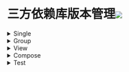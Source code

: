 # 三方依赖库版本管理[![](https://jitpack.io/v/qiushui95/AndroidDependencies.svg)](https://jitpack.io/#qiushui95/AndroidDependencies)  
<details>  

<summary>Single</summary>  

  

>[Activity](https://developer.android.com/jetpack/androidx/releases/activity)  

>>implementation(androidx.activity:activity-ktx:1.3.0-beta02)  

>[AliPush](https://help.aliyun.com/document_detail/190009.html?spm=a2c4g.11174283.3.2.52eb6d163QVxjG)(阿里推送)  

>>implementation(com.aliyun.ams:alicloud-android-push:3.3.0)  

>[AndroidUtil](https://github.com/Blankj/AndroidUtilCode)(多功能工具包)  

>>implementation(com.blankj:utilcodex:1.30.6)  

>[Appcompat](https://developer.android.com/jetpack/androidx/releases/appcompat)  

>>implementation(androidx.appcompat:appcompat:1.3.0)  

>[Background](https://github.com/JavaNoober/BackgroundLibrary)(背景生成工具库)  

>>implementation(com.github.JavaNoober.BackgroundLibrary:libraryx:1.7.2)  

>[Coil](https://github.com/coil-kt/coil)(图片加载)  

>>implementation(io.coil-kt:coil:1.2.2)  

>[ColorKtx](https://github.com/JorgeCastilloPrz/AndroidColorX)(颜色帮助库)  

>>implementation(me.jorgecastillo:androidcolorx:0.2.0)  

>[DateTimePicker](https://github.com/loperSeven/DateTimePicker)(时间选择器)  

>>implementation(com.github.loperSeven:DateTimePicker:0.3.1)  

>[ImagePicker](https://github.com/yangpeixing/YImagePicker)(多媒体选择库)  

>>implementation(com.ypx.yimagepicker:androidx:3.1.4)  

>[JodaTime](https://github.com/JodaOrg/joda-time)(时间处理库)  

>>implementation(joda-time:joda-time:2.10.10)  

>[LeakCanary](https://square.github.io/leakcanary/getting_started/)(内存泄露监控)  

>>implementation(com.squareup.leakcanary:leakcanary-android:2.7)  

>[Mmkv](https://github.com/Tencent/MMKV/blob/master/README_CN.md)(持久KV数据存储)  

>>implementation(com.tencent:mmkv-static:1.2.10)  

>[PermissionX](https://github.com/guolindev/PermissionX)(权限请求)  

>>implementation(com.permissionx.guolindev:permissionx:1.4.0)  

>[QrScanner](https://github.com/jenly1314/ZXingLite)(二维码扫描)  

>>implementation(com.king.zxing:zxing-lite:2.0.3)  

>[SoLoader](https://github.com/facebook/soloader)(so加载库)  

>>implementation(com.facebook.soloader:soloader:0.10.1)  

>[Store](https://github.com/dropbox/Store)(多数据源)  

>>implementation(com.dropbox.mobile.store:store4:4.0.1)  

>[WeChat](https://developers.weixin.qq.com/doc/oplatform/Mobile_App/Resource_Center_Homepage.html)(微信开发Sdk)  

>>implementation(com.tencent.mm.opensdk:wechat-sdk-android-without-mta:6.7.4)  

>[XCrash](https://github.com/iqiyi/xCrash/blob/master/README.zh-CN.md)(奔溃日志收集)  

>>implementation(com.iqiyi.xcrash:xcrash-android-lib:3.0.0)  

</details>  

<details>  

<summary>Group</summary>  

  

>[Architecture](https://github.com/qiushui95/MyArchitecture)(我的架构组件)  

>>Constant  

>>>implementation(com.github.qiushui95.MyArchitecture:architecture-constant:1.0.15)  

>>Domain  

>>>implementation(com.github.qiushui95.MyArchitecture:architecture-domain:1.0.15)  

>>DomainImpl  

>>>implementation(com.github.qiushui95.MyArchitecture:architecture-domain-impl:1.0.15)  

>>Entity  

>>>implementation(com.github.qiushui95.MyArchitecture:architecture-entity:1.0.15)  

>>Error  

>>>implementation(com.github.qiushui95.MyArchitecture:architecture-error:1.0.15)  

>>Ext  

>>>implementation(com.github.qiushui95.MyArchitecture:architecture-ext:1.0.15)  

>>FlowWork  

>>>implementation(com.github.qiushui95.MyArchitecture:architecture-flow-work:1.0.15)  

>>Getter  

>>>implementation(com.github.qiushui95.MyArchitecture:architecture-getter:1.0.15)  

>>Http  

>>>implementation(com.github.qiushui95.MyArchitecture:architecture-http:1.0.15)  

>>Initializer  

>>>implementation(com.github.qiushui95.MyArchitecture:architecture-initializer:1.0.15)  

>>Model  

>>>implementation(com.github.qiushui95.MyArchitecture:architecture-model:1.0.15)  

>>Starter  

>>>implementation(com.github.qiushui95.MyArchitecture:architecture-starter:1.0.15)  

>[BasePopup](https://github.com/razerdp/BasePopup)(弹窗)  

>>Candy  

>>>implementation(io.github.razerdp:BasePopup:3.1.5-SNAPSHOT)  

>>Stable  

>>>implementation(io.github.razerdp:BasePopup:3.1.4)  

>[CameraX](https://developer.android.com/jetpack/androidx/releases/camera)(相机相关)  

>>Camera2  

>>>implementation(androidx.camera:camera-camera2:1.0.0)  

>>Core  

>>>implementation(androidx.camera:camera-core:1.0.0)  

>>Extensions  

>>>implementation(androidx.camera:camera-extensions:1.0.0-alpha25)  

>>Lifecycle  

>>>implementation(androidx.camera:camera-lifecycle:1.0.0)  

>>View  

>>>implementation(androidx.camera:camera-view:1.0.0-alpha25)  

>[Chucker](https://github.com/ChuckerTeam/chucker)(网络请求监控)  

>>Debug  

>>>debugImplementation(com.github.chuckerteam.chucker:library:3.5.0)  

>>Release  

>>>releaseImplementation(com.github.chuckerteam.chucker:library-no-op:3.5.0)  

>[Core](https://developer.android.com/jetpack/androidx/releases/core)(core)  

>>Animation  

>>>implementation(androidx.core:core-animation:1.0.0-alpha02)  

>>AnimationTest  

>>>implementation(androidx.core:core-animation-testing:1.0.0-alpha02)  

>>Ktx  

>>>implementation(androidx.core:core-ktx:1.6.0-rc01)  

>>Role  

>>>implementation(androidx.core:core-role:1.0.0)  

>[Coroutines](https://github.com/Kotlin/kotlinx.coroutines)(协程)  

>>Core  

>>>implementation(org.jetbrains.kotlinx:kotlinx-coroutines-android:1.5.0)  

>>Test  

>>>testImplementation(org.jetbrains.kotlinx:kotlinx-coroutines-test:1.5.0)  

>[DialogX](https://github.com/kongzue/DialogX)(常用弹窗)  

>>Core  

>>>implementation(com.github.kongzue.DialogX:DialogX:0.0.37)  

>[DownloadAndUpload](https://github.com/AriaLyy/Aria)(文件下载与上传)  

>>Compiler  

>>>kapt(com.arialyy.aria:compiler:3.8.15)  

>>Core  

>>>implementation(com.arialyy.aria:core:3.8.15)  

>>Ftp  

>>>implementation(com.arialyy.aria:ftpComponent:3.8.15)  

>>M3u8  

>>>implementation(com.arialyy.aria:m3u8Component:3.8.15)  

>>Sftp  

>>>implementation(com.arialyy.aria:sftpComponent:3.8.15)  

>[Epoxy](https://github.com/airbnb/epoxy)(RecyclerView适配库)  

>>Compiler  

>>>kapt(com.airbnb.android:epoxy-processor:4.6.2)  

>>Core  

>>>implementation(com.airbnb.android:epoxy:4.6.2)  

>>Glide  

>>>implementation(com.airbnb.android:epoxy-glide-preloading:4.6.2)  

>[FlowBinding](https://github.com/ReactiveCircus/FlowBinding)  

>>Activity  

>>>implementation(io.github.reactivecircus.flowbinding:flowbinding-activity:1.1.0)  

>>Appcompat  

>>>implementation(io.github.reactivecircus.flowbinding:flowbinding-appcompat:1.1.0)  

>>Basic  

>>>implementation(io.github.reactivecircus.flowbinding:flowbinding-android:1.1.0)  

>>Core  

>>>implementation(io.github.reactivecircus.flowbinding:flowbinding-core:1.1.0)  

>>DrawerLayout  

>>>implementation(io.github.reactivecircus.flowbinding:flowbinding-drawerlayout:1.1.0)  

>>Lifecycle  

>>>implementation(io.github.reactivecircus.flowbinding:flowbinding-lifecycle:1.1.0)  

>>Material  

>>>implementation(io.github.reactivecircus.flowbinding:flowbinding-material:1.1.0)  

>>Navigation  

>>>implementation(io.github.reactivecircus.flowbinding:flowbinding-navigation:1.1.0)  

>>Preference  

>>>implementation(io.github.reactivecircus.flowbinding:flowbinding-preference:1.1.0)  

>>RecyclerView  

>>>implementation(io.github.reactivecircus.flowbinding:flowbinding-recyclerview:1.1.0)  

>>SwipeRefreshLayout  

>>>implementation(io.github.reactivecircus.flowbinding:flowbinding-swiperefreshlayout:1.1.0)  

>>ViewPager2  

>>>implementation(io.github.reactivecircus.flowbinding:flowbinding-viewpager2:1.1.0)  

>[Fragment](https://developer.android.com/jetpack/androidx/releases/fragment)  

>>Core  

>>>implementation(androidx.fragment:fragment-ktx:1.3.5)  

>>Test  

>>>testImplementation(androidx.fragment:fragment-testing:1.3.5)  

>[FragmentManager](https://developer.android.com/jetpack/androidx/releases/fragment)(Fragment管理)  

>>Core  

>>>implementation(com.github.weikaiyun.SFragmentation:fragmentation:1.8.3)  

>>SwipeBack  

>>>implementation(com.github.weikaiyun.SFragmentation:fragmentation_swipeback:1.8.3)  

>[Glide](https://github.com/bumptech/glide)(图片加载)  

>>Annotation  

>>>implementation(com.github.bumptech.glide:annotations:4.12.0)  

>>Compiler  

>>>kapt(com.github.bumptech.glide:compiler:4.12.0)  

>>Core  

>>>implementation(com.github.bumptech.glide:glide:4.12.0)  

>>[GpuImage](https://github.com/cats-oss/android-gpuimage)(Gpu处理图片效果)  

>>>implementation(jp.co.cyberagent.android:gpuimage:2.1.0)  

>>OkHttp  

>>>implementation(com.github.bumptech.glide:okhttp3-integration:4.12.0)  

>>[Transformations](https://github.com/wasabeef/glide-transformations)(图片变换库)  

>>>implementation(jp.wasabeef:glide-transformations:4.3.0)  

>[KeyCreator](https://github.com/qiushui95/KeysCreator)(key生成器)  

>>Compiler  

>>>kapt(com.github.qiushui95.KeysCreator:compiler:1.1.0)  

>>Core  

>>>implementation(com.github.qiushui95.KeysCreator:annotations:1.1.0)  

>[Koin](https://github.com/InsertKoinIO/koin)(依赖注入库)  

>>Android  

>>>implementation(io.insert-koin:koin-android:3.1.1)  

>>Core  

>>>implementation(io.insert-koin:koin-core:3.1.1)  

>>Test  

>>>testImplementation(io.insert-koin:koin-test-junit5:3.1.1)  

>>WorkManager  

>>>implementation(io.insert-koin:koin-androidx-workmanager:3.1.1)  

>[KoinOld](https://github.com/InsertKoinIO/koin)(依赖注入库)  

>>Android  

>>>implementation(io.insert-koin:koin-androidx-ext:2.2.3)  

>>Core  

>>>implementation(io.insert-koin:koin-core-ext:2.2.3)  

>>Scope  

>>>implementation(io.insert-koin:koin-androidx-scope:2.2.3)  

>>Test  

>>>testImplementation(io.insert-koin:koin-test:2.2.3)  

>>ViewModel  

>>>implementation(io.insert-koin:koin-androidx-viewmodel:2.2.3)  

>[Kotlin](https://github.com/JetBrains/kotlin)  

>>Reflect  

>>>implementation(org.jetbrains.kotlin:kotlin-reflect:1.5.20)  

>>Stdlib  

>>>implementation(org.jetbrains.kotlin:kotlin-stdlib:1.5.20)  

>[Lifecycle](https://developer.android.com/jetpack/androidx/releases/lifecycle)  

>>Common  

>>>implementation(androidx.lifecycle:lifecycle-common:2.3.1)  

>>LiveData  

>>>implementation(androidx.lifecycle:lifecycle-livedata-ktx:2.3.1)  

>>Process  

>>>implementation(androidx.lifecycle:lifecycle-process:2.3.1)  

>>Runtime  

>>>implementation(androidx.lifecycle:lifecycle-runtime-ktx:2.3.1)  

>>SavedState  

>>>implementation(androidx.lifecycle:lifecycle-viewmodel-savedstate:2.3.1)  

>>Service  

>>>implementation(androidx.lifecycle:lifecycle-service:2.3.1)  

>>ViewModel  

>>>implementation(androidx.lifecycle:lifecycle-viewmodel-ktx:2.3.1)  

>[MoShi](https://github.com/square/moshi)(json解析库)  

>>Compiler  

>>>kapt(com.squareup.moshi:moshi-kotlin-codegen:1.12.0)  

>>Core  

>>>implementation(com.squareup.moshi:moshi:1.12.0)  

>[Navigation](https://developer.android.com/jetpack/androidx/releases/navigation)(Fragment导航库)  

>>Core  

>>>implementation(androidx.navigation:navigation-fragment-ktx:2.3.5)  

>>Features  

>>>implementation(androidx.navigation:navigation-dynamic-features-fragment:2.3.5)  

>>Test  

>>>testImplementation(androidx.navigation:navigation-testing:2.3.5)  

>>Ui  

>>>implementation(androidx.navigation:navigation-ui-ktx:2.3.5)  

>[OkHttp](https://github.com/square/okhttp)  

>>Core  

>>>implementation(com.squareup.okhttp3:okhttp:4.9.1)  

>>Interceptor  

>>>implementation(com.localebro:okhttpprofiler:1.0.8)  

>>Mock  

>>>androidTestImplementation(com.squareup.okhttp3:mockwebserver:4.9.1)  

>[Paris](https://github.com/airbnb/paris)  

>>Compiler  

>>>kapt(com.airbnb.android:paris-processor:1.7.3)  

>>Core  

>>>implementation(com.airbnb.android:paris:1.7.3)  

>[Retrofit](https://github.com/square/retrofit)(网络请求)  

>>Core  

>>>implementation(com.squareup.retrofit2:retrofit:2.9.0)  

>>MoShi  

>>>implementation(com.squareup.retrofit2:converter-moshi:2.9.0)  

>[Room](https://developer.android.com/jetpack/androidx/releases/room)(Sqlite数据库)  

>>Compiler  

>>>kapt(androidx.room:room-compiler:2.3.0)  

>>Core  

>>>implementation(androidx.room:room-runtime:2.3.0)  

>>Ktx  

>>>implementation(androidx.room:room-ktx:2.3.0)  

>>Test  

>>>testImplementation(androidx.room:room-testing:2.3.0)  

>[WorkManager](https://developer.android.com/jetpack/androidx/releases/work)(任务管理器)  

>>Core  

>>>implementation(androidx.work:work-runtime-ktx:2.5.0)  

>>Test  

>>>testImplementation(androidx.work:work-testing:2.5.0)  

</details>  

<details>  

<summary>View</summary>  

  

>[AgentWeb](https://github.com/Justson/AgentWeb)(浏览器)  

>>implementation(com.github.Justson.AgentWeb:agentweb-core:v4.1.9-androidx)  

>[BannerView](https://github.com/xiaohaibin/XBanner/tree/androidX)(轮播控件)  

>>implementation(com.github.xiaohaibin:XBanner:androidx_v1.1.3)  

>[BlurView](https://github.com/Dimezis/BlurView)(高斯模糊)  

>>implementation(com.eightbitlab:blurview:1.6.6)  

>[BottomNavigation](https://github.com/Ashok-Varma/BottomNavigation)(底部导航)  

>>implementation(com.ashokvarma.android:bottom-navigation-bar:2.2.0)  

>[ConstraintLayout](https://developer.android.com/jetpack/androidx/releases/constraintlayout)(约束布局)  

>>implementation(androidx.constraintlayout:constraintlayout:2.0.4)  

>[CornerView](https://github.com/KuangGang/RoundCorners)(圆角控件)  

>>implementation(com.github.KuangGang:RoundCorners:1.1.0)  

>[FlexBox](https://github.com/google/flexbox-layout)(流式布局)  

>>implementation(com.google.android:flexbox:2.0.1)  

>[FormatterEdit](https://github.com/dkzwm/FormatEditText)(输入格式化控件)  

>>implementation(me.dkzwm.widget.fet:core:0.2.0)  

>[LottieView](https://github.com/airbnb/lottie-android)(动画框架)  

>>implementation(com.airbnb.android:lottie:3.7.0)  

>[MarqueeView](https://github.com/sunfusheng/MarqueeView)(跑马灯控件)  

>>implementation(com.sunfusheng:MarqueeView:1.4.1)  

>[Material](https://github.com/material-components/material-components-android)  

>>implementation(com.google.android.material:material:1.4.0-rc01)  

>[PinView](https://github.com/ChaosLeung/PinView)(密码输入框)  

>>implementation(io.github.chaosleung:pinview:1.4.4)  

>[RecyclerView](https://developer.android.com/jetpack/androidx/releases/recyclerview)  

>>implementation(androidx.recyclerview:recyclerview:1.2.1)  

>[ShadowLayout](https://github.com/lihangleo2/ShadowLayout)(阴影控件)  

>>implementation(com.github.lihangleo2:ShadowLayout:3.2.0)  

>[SwipeRefreshLayout](https://developer.android.com/jetpack/androidx/releases/swiperefreshlayout)(下拉刷新控件)  

>>implementation(androidx.swiperefreshlayout:swiperefreshlayout:1.2.0-alpha01)  

>[SwitchButton](https://github.com/kyleduo/SwitchButton)(开关按钮)  

>>implementation(com.kyleduo.switchbutton:library:2.1.0)  

>[ViewPager2](https://developer.android.com/jetpack/androidx/releases/viewpager2)  

>>implementation(androidx.viewpager2:viewpager2:1.1.0-alpha01)  

</details>  

<details>  

<summary>Compose</summary>  

  

>[Accompanist](https://github.com/google/accompanist)  

>>AppcompatTheme  

>>>implementation(com.google.accompanist:accompanist-appcompat-theme:0.12.0)  

>>Coil  

>>>implementation(com.google.accompanist:accompanist-coil:0.12.0)  

>>FlowLayout  

>>>implementation(com.google.accompanist:accompanist-flowlayout:0.12.0)  

>>Insets  

>>>implementation(com.google.accompanist:accompanist-insets:0.12.0)  

>>Pager  

>>>implementation(com.google.accompanist:accompanist-pager:0.12.0)  

>>SwipeRefresh  

>>>implementation(com.google.accompanist:accompanist-swiperefresh:0.12.0)  

>>SystemUiController  

>>>implementation(com.google.accompanist:accompanist-systemuicontroller:0.12.0)  

>[Activity](https://developer.android.com/jetpack/androidx/releases/activity)  

>>implementation(androidx.activity:activity-compose:1.3.0-beta02)  

>[ConstraintLayout](https://developer.android.com/jetpack/androidx/releases/constraintlayout)  

>>implementation(androidx.constraintlayout:constraintlayout-compose:1.0.0-alpha08)  

>[Navigation](https://developer.android.com/jetpack/androidx/releases/navigation)  

>>implementation(androidx.navigation:navigation-compose:2.4.0-alpha03)  

>[NavigationAnimation](https://github.com/fornewid/material-motion-compose)(Compose导航动画)  

>>implementation(com.github.fornewid:material-motion-compose:0.5.0)  

>[Official](https://developer.android.com/jetpack/androidx/releases/compose)  

>>Animation  

>>>implementation(androidx.compose.animation:animation:1.0.0-beta09)  

>>Compiler  

>>>implementation(androidx.compose.compiler:compiler:1.0.0-beta09)  

>>Foundation  

>>>implementation(androidx.compose.foundation:foundation:1.0.0-beta09)  

>>LiveData  

>>>implementation(androidx.compose.runtime:runtime-livedata:1.0.0-beta09)  

>>Material  

>>>implementation(androidx.compose.material:material:1.0.0-beta09)  

>>MaterialIcon  

>>>implementation(androidx.compose.material:material-icons-core:1.0.0-beta09)  

>>MaterialIconExtended  

>>>implementation(androidx.compose.material:material-icons-extended:1.0.0-beta09)  

>>Test  

>>>androidTestImplementation(androidx.compose.ui:ui-test-junit4:1.0.0-beta09)  

>>Ui  

>>>implementation(androidx.compose.ui:ui:1.0.0-beta09)  

>>UiTooling  

>>>implementation(androidx.compose.ui:ui-tooling:1.0.0-beta09)  

>[ViewModel](https://developer.android.com/jetpack/androidx/releases/lifecycle#lifecycle_viewmodel_compose_2)  

>>implementation(androidx.lifecycle:lifecycle-viewmodel-compose:1.0.0-alpha07)  

</details>  

<details>  

<summary>Test</summary>  

  

>[Espresso](https://mvnrepository.com/artifact/androidx.test.espresso/espresso-core)(UI自动化测试)  

>>androidTestImplementation(androidx.test.espresso:espresso-core:3.3.0)  

>[Junit](https://mvnrepository.com/artifact/junit/junit)(单元测试)  

>>testImplementation(junit:junit:4.13.2)  

>[JunitExt](https://mvnrepository.com/artifact/androidx.test.ext/junit-ktx)(单元测试扩展)  

>>testImplementation(androidx.test.ext:junit-ktx:1.1.2)  

</details>  
